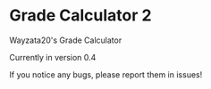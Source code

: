 # Grade Calculator 2
Wayzata20's Grade Calculator

Currently in version 0.4

If you notice any bugs, please report them in issues!
